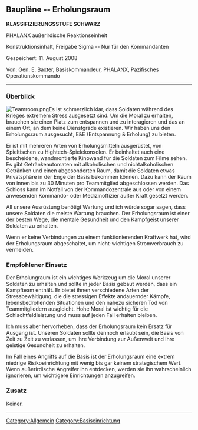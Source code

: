 ## Baupläne -- Erholungsraum

**KLASSIFIZIERUNGSSTUFE SCHWARZ**

PHALANX außerirdische Reaktionseinheit

Konstruktionsinhalt, Freigabe Sigma -- Nur für den Kommandanten

Gespeichert: 11. August 2008

Von: Gen. E. Baxter, Basiskommandeur, PHALANX, Pazifisches
Operationskommando

------------------------------------------------------------------------

### Überblick

![](Teamroom.png "Teamroom.png")Es ist schmerzlich klar, dass Soldaten
während des Krieges extremem Stress ausgesetzt sind. Um die Moral zu
erhalten, brauchen sie einen Platz zum entspannen und zu interagieren
und das an einem Ort, an dem keine Dienstgrade existieren. Wir haben uns
den Erholungsraum ausgesucht, E&E (Entspannung & Erholung) zu bieten.

Er ist mit mehreren Arten von Erholungsmitteln ausgerüstet, von
Spieltischen zu Hightech-Spielekonsolen. Er beinhaltet auch eine
bescheidene, wandmontierte Kinowand für die Soldaten zum Filme sehen. Es
gibt Getränkeautomaten mit alkoholischen und nichtalkoholischen
Getränken und einen abgesonderten Raum, damit die Soldaten etwas
Privatsphäre in der Enge der Basis bekommen können. Dazu kann der Raum
von innen bis zu 30 Minuten pro Teammitglied abgeschlossen werden. Das
Schloss kann im Notfall von der Kommandozentrale aus oder von einem
anwesenden Kommando- oder Medizinoffizier außer Kraft gesetzt werden.

All unsere Ausrüstung benötigt Wartung und ich würde sogar sagen, dass
unsere Soldaten die meiste Wartung brauchen. Der Erholungsraum ist einer
der besten Wege, die mentale Gesundheit und den Kampfgeist unserer
Soldaten zu erhalten.

Wenn er keine Verbindungen zu einem funktionierenden Kraftwerk hat, wird
der Erholungsraum abgeschaltet, um nicht-wichtigen Stromverbrauch zu
vermeiden.

### Empfohlener Einsatz

Der Erholungraum ist ein wichtiges Werkzeug um die Moral unserer
Soldaten zu erhalten und sollte in jeder Basis gebaut werden, dass ein
Kampfteam enthält. Er bietet ihnen verschiedene Arten der
Stressbewältigung, die die stressigen Effekte andauernder Kämpfe,
lebensbedrohenden Situationen und den nahezu sicheren Tod von
Teammitgliedern ausgleicht. Hohe Moral ist wichtig für die
Schlachtfeldleistung und muss auf jeden Fall erhalten bleiben.

Ich muss aber hervorheben, dass der Erholungsraum kein Ersatz für
Ausgang ist. Unseren Soldaten sollte dennoch erlaubt sein, die Basis von
Zeit zu Zeit zu verlassen, um ihre Verbindung zur Außenwelt und ihre
geistige Gesundheit zu erhalten.

Im Fall eines Angriffs auf die Basis ist der Erholungsraum eine extrem
niedrige Risikoeinrichtung mit wenig bis gar keinem strategischem Wert.
Wenn außerirdische Angreifer ihn entdecken, werden sie ihn
wahrscheinlich ignorieren, um wichtigere Einrichtungen anzugreifen.

### Zusatz

Keiner.

------------------------------------------------------------------------

[Category:Allgemein](Category:Allgemein "wikilink")
[Category:Basiseinrichtung](Category:Basiseinrichtung "wikilink")